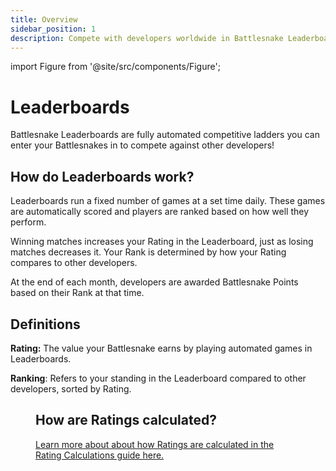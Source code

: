 ```yaml
---
title: Overview
sidebar_position: 1
description: Compete with developers worldwide in Battlesnake Leaderboards.
---
```


import Figure from '@site/src/components/Figure';

# Leaderboards

Battlesnake Leaderboards are fully automated competitive ladders you can enter your Battlesnakes in to compete against other developers!

## How do Leaderboards work?

Leaderboards run a fixed number of games at a set time daily. These games are automatically scored and players are ranked based on how well they perform.

Winning matches increases your Rating in the Leaderboard, just as losing matches decreases it. Your Rank is determined by how your Rating compares to other developers.

At the end of each month, developers are awarded Battlesnake Points based on their Rank at that time.

## Definitions

**Rating:** The value your Battlesnake earns by playing automated games in Leaderboards.

**Ranking**: Refers to your standing in the Leaderboard compared to other developers, sorted by Rating.

<Figure caption="Ranking and Rating as shown on the Leaderboards." src="/img/leaderboard-legend.png" />

## How are Ratings calculated?

[Learn more about about how Ratings are calculated in the Rating Calculations guide here.](./ratings)
